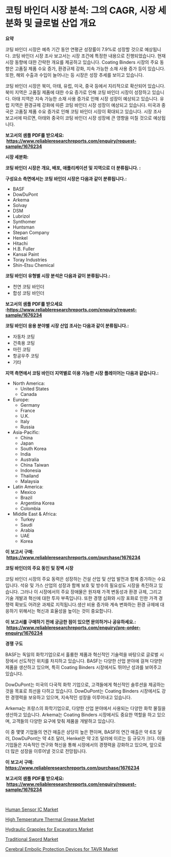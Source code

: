 <p><h1>코팅 바인더 시장 분석: 그의 CAGR, 시장 세분화 및 글로벌 산업 개요</h1></p><p><strong>요약</strong></p>
<p><p>코팅 바인더 시장은 예측 기간 동안 연평균 성장률이 7.9%로 성장할 것으로 예상됩니다. 코팅 바인더 시장 조사 보고서는 시장 조건에 특정한 내용으로 진행되었습니다. 현재 시장 동향에 대한 간략한 개요를 제공하고 있습니다. Coating Binders 시장의 주요 동향은 고품질 제품 수요 증가, 환경규제 강화, 지속 가능한 소재 사용 증가 등이 있습니다. 또한, 해외 수출과 수입이 늘어나는 등 시장은 성장 추세를 보이고 있습니다.</p><p>코팅 바인더 시장은 북미, 아태, 유럽, 미국, 중국 등에서 지리적으로 확산되어 있습니다. 북미 지역은 고품질 제품에 대한 수요 증가로 인해 코팅 바인더 시장이 성장하고 있습니다. 아태 지역은 지속 가능한 소재 사용 증가로 인해 시장 성장이 예상되고 있습니다. 유럽 지역은 환경규제 강화에 따른 코팅 바인더 시장 성장이 예상되고 있습니다. 미국과 중국은 고품질 제품 수요 증가로 인해 코팅 바인더 시장이 확대되고 있습니다. 시장 조사 보고서에 따르면, 아태와 중국이 코팅 바인더 시장 성장에 큰 영향을 미칠 것으로 예상됩니다.</p></p>
<p><strong>보고서의 샘플 PDF를 받으세요: &nbsp;<a href="https://www.reliableresearchreports.com/enquiry/request-sample/1676234">https://www.reliableresearchreports.com/enquiry/request-sample/1676234</a></strong></p>
<p><strong>시장 세분화:</strong></p>
<p><strong> 코팅 바인더 시장은 개요, 배포, 애플리케이션 및 지역으로 더 분류됩니다. :</strong></p>
<p><strong>구성요소 측면에서는 코팅 바인더 시장은 다음과 같이 분류됩니다.:</strong></p>
<p><ul><li>BASF</li><li>DowDuPont</li><li>Arkema</li><li>Solvay</li><li>DSM</li><li>Lubrizol</li><li>Synthomer</li><li>Huntsman</li><li>Stepan Company</li><li>Henkel</li><li>Hitachi</li><li>H.B. Fuller</li><li>Kansai Paint</li><li>Toray Industries</li><li>Shin-Etsu Chemical</li></ul></p>
<p><strong> 코팅 바인더 유형별 시장 분석은 다음과 같이 분류됩니다.:</strong></p>
<p><ul><li>천연 코팅 바인더</li><li>합성 코팅 바인더</li></ul></p>
<p><strong>보고서의 샘플 PDF를 받으세요 :<a href="https://www.reliableresearchreports.com/enquiry/request-sample/1676234">https://www.reliableresearchreports.com/enquiry/request-sample/1676234</a></strong></p>
<p><strong> 코팅 바인더 응용 분야별 시장 산업 조사는 다음과 같이 분류됩니다.:</strong></p>
<p><ul><li>자동차 코팅</li><li>건축용 코팅</li><li>마린 코팅</li><li>항공우주 코팅</li><li>기타</li></ul></p>
<p><strong>지역 측면에서 코팅 바인더 지역별로 이용 가능한 시장 플레이어는 다음과 같습니다.:</strong></p>
<p><ul>
    <li>
        North America:
        <ul>
            <li>United States</li>
            <li>Canada</li>
        </ul>
    </li>
    <li>
        Europe:
        <ul>
            <li>Germany</li>
            <li>France</li>
            <li>U.K.</li>
            <li>Italy</li>
            <li>Russia</li>
        </ul>
    </li>
    <li>
        Asia-Pacific:
        <ul>
            <li>China</li>
            <li>Japan</li>
            <li>South Korea</li>
            <li>India</li>
            <li>Australia</li>
            <li>China Taiwan</li>
            <li>Indonesia</li>
            <li>Thailand</li>
            <li>Malaysia</li>
        </ul>
    </li>
    <li>
        Latin America:
        <ul>
            <li>Mexico</li>
            <li>Brazil</li>
            <li>Argentina Korea</li>
            <li>Colombia</li>
        </ul>
    </li>
    <li>
        Middle East & Africa:
        <ul>
            <li>Turkey</li>
            <li>Saudi</li>
            <li>Arabia</li>
            <li>UAE</li>
            <li>Korea</li>
        </ul>
    </li>
    </ul></p>
<p><strong>이 보고서 구매: &nbsp;<a href="https://www.reliableresearchreports.com/purchase/1676234">https://www.reliableresearchreports.com/purchase/1676234</a></strong></p>
<p><strong>코팅 바인더의 주요 동인 및 장벽 시장</strong></p>
<p><p>코팅 바인더 시장의 주요 동력은 성장하는 건설 산업 및 산업 발전과 함께 증가하는 수요입니다. 석유 및 가스 산업의 성장과 함께 보호 및 방수의 필요성도 시장을 촉진하고 있습니다. 그러나 이 시장에서의 주요 장애물은 원자재 가격 변동성과 환경 규제, 그리고 기술 개발과 혁신에 대한 투자 부족입니다. 또한 경쟁 심화와 시장 포화로 인한 가격 경쟁력 확보도 어려운 과제로 지적됩니다.생산 비용 증가와 계속 변화하는 환경 규제에 대응하기 위해서는 혁신과 효율성을 높이는 것이 중요합니다.</p></p>
<p><strong>이 보고서를 구매하기 전에 궁금한 점이 있으면 문의하거나 공유하세요.: &nbsp;<a href="https://www.reliableresearchreports.com/enquiry/pre-order-enquiry/1676234">https://www.reliableresearchreports.com/enquiry/pre-order-enquiry/1676234</a></strong></p>
<p><strong>경쟁 구도</strong></p>
<p><p>BASF는 독일의 화학기업으로서 훌륭한 제품과 혁신적인 기술력을 바탕으로 글로벌 시장에서 선도적인 위치를 차지하고 있습니다. BASF는 다양한 산업 분야에 걸쳐 다양한 제품을 생산하고 있으며, 특히 Coating Binders 시장에서도 뛰어난 성과를 보여주고 있습니다. </p><p>DowDuPont는 미국의 다국적 화학 기업으로, 고객들에게 혁신적인 솔루션을 제공하는 것을 목표로 최선을 다하고 있습니다. DowDuPont는 Coating Binders 시장에서도 강한 경쟁력을 보유하고 있으며, 지속적인 성장을 이루어내고 있습니다.</p><p>Arkema는 프랑스의 화학기업으로, 다양한 산업 분야에서 사용되는 다양한 화학 물질을 생산하고 있습니다. Arkema는 Coating Binders 시장에서도 중요한 역할을 하고 있으며, 고객들의 다양한 요구에 맞춰 제품을 개발하고 있습니다. </p><p>이 중 몇몇 기업들의 연간 매출은 상당히 높은 편이며, BASF의 연간 매출은 약 6조 달러, DowDuPont는 약 4조 달러, Henkel은 약 2조 달러에 이르는 등 규모가 크다. 이들 기업들은 지속적인 연구와 혁신을 통해 시장에서의 경쟁력을 강화하고 있으며, 앞으로 더 많은 성장을 이루어낼 것으로 전망됩니다.</p></p>
<p><strong>이 보고서 구매: &nbsp; <a href="https://www.reliableresearchreports.com/purchase/1676234">https://www.reliableresearchreports.com/purchase/1676234</a></strong></p>
<p><strong>보고서의 샘플 PDF를 받으세요: &nbsp;<a href="https://www.reliableresearchreports.com/enquiry/request-sample/1676234">https://www.reliableresearchreports.com/enquiry/request-sample/1676234</a></strong><strong></strong></p>
<p>&nbsp;</p>
<p><p><a href="https://github.com/shotows/Market-Research-Report-List-1/blob/main/human-sensor-ic-market.md">Human Sensor IC Market</a></p><p><a href="https://view.publitas.com/reportprime-1/high-temperature-thermal-grease-market-research-report-unlocks-analysis-on-the-market-financial-status-market-size-and-market-revenue-upto-2031/">High Temperature Thermal Grease Market</a></p><p><a href="https://unruly-ladybug-44b.notion.site/Hydraulic-Grapples-for-Excavators-Market-Furnish-Information-about-Market-Size-Market-Share-Market-2cd4dbd33b2f42d6a28a7b3561cdad0c">Hydraulic Grapples for Excavators Market</a></p><p><a href="https://view.publitas.com/reportprime-1/traditional-sword-market-size-reflecting-a-forecast-till-2031-market-by-type-by-application-and-by-geography/">Traditional Sword Market</a></p><p><a href="https://github.com/Sinjinluong3e0awx2m195k76/Market-Research-Report-List-1/blob/main/cerebral-embolic-protection-devices-for-tavr-market.md">Cerebral Embolic Protection Devices for TAVR Market</a></p></p>